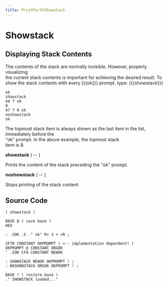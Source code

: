 ```yaml
---
title: ProjXForthShowstack
---
```

  
# Showstack  
  
## Displaying Stack Contents  
The contents of the stack are normally invisible. However, properly visualizing  
the current stack contents is important for achieving the desired result. To  
show the stack contents with every  {{{ok}}} prompt, type: {{{showstack}}}  
  
```
ok
showstack
44 7 ok
8
47 7 8 ok
noshowstack
ok
```
  
The topmost stack item is always shown as the last item in the list, immediately before the  
"ok" prompt. In the above example, the topmost stack  
item is 8.  
  
  
__showstack__ ( -- )  
  
Prints the content of the stack preceding the "ok" prompt.  
  
__noshowstack__ ( -- )  
  
Stops printing of the stack content  
  
## Source Code  
  
```
( showstack )

BASE @ ( save base )
HEX

: .SOK .S ." ok" R> 3 + >R ;

2F7B CONSTANT OKPROMPT ( <-- implementation dependent! )
OKPROMPT @ CONSTANT ORGOK
' .SOK CFA CONSTANT NEWOK

: SHOWSTACK NEWOK OKPROMPT ! ;
: NOSHOWSTACK ORGOK OKPROMPT ! ;

BASE ! ( restore base )
." SHOWSTACK loaded..."
  

```
  
